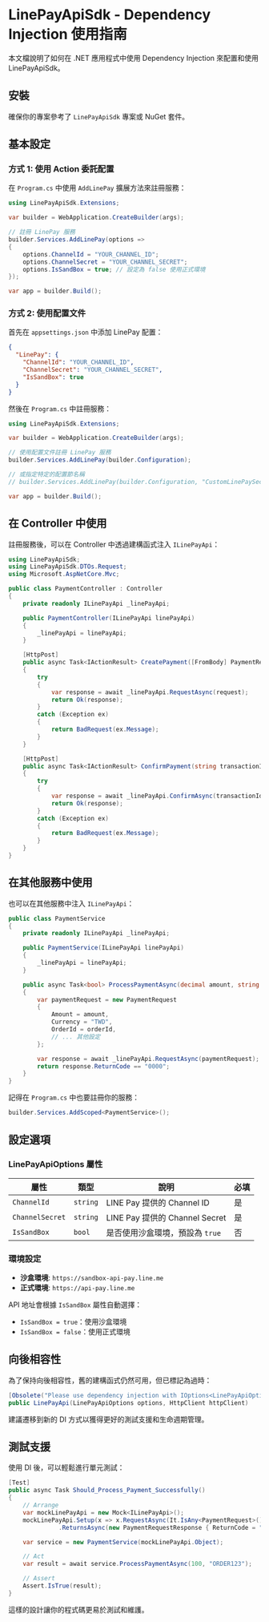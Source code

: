 # LinePayApiSdk - Dependency Injection 使用指南

本文檔說明了如何在 .NET 應用程式中使用 Dependency Injection 來配置和使用 LinePayApiSdk。

## 安裝

確保你的專案參考了 `LinePayApiSdk` 專案或 NuGet 套件。

## 基本設定

### 方式 1: 使用 Action 委託配置

在 `Program.cs` 中使用 `AddLinePay` 擴展方法來註冊服務：

```csharp
using LinePayApiSdk.Extensions;

var builder = WebApplication.CreateBuilder(args);

// 註冊 LinePay 服務
builder.Services.AddLinePay(options =>
{
    options.ChannelId = "YOUR_CHANNEL_ID";
    options.ChannelSecret = "YOUR_CHANNEL_SECRET";
    options.IsSandBox = true; // 設定為 false 使用正式環境
});

var app = builder.Build();
```

### 方式 2: 使用配置文件

首先在 `appsettings.json` 中添加 LinePay 配置：

```json
{
  "LinePay": {
    "ChannelId": "YOUR_CHANNEL_ID",
    "ChannelSecret": "YOUR_CHANNEL_SECRET",
    "IsSandBox": true
  }
}
```

然後在 `Program.cs` 中註冊服務：

```csharp
using LinePayApiSdk.Extensions;

var builder = WebApplication.CreateBuilder(args);

// 使用配置文件註冊 LinePay 服務
builder.Services.AddLinePay(builder.Configuration);

// 或指定特定的配置節名稱
// builder.Services.AddLinePay(builder.Configuration, "CustomLinePaySection");

var app = builder.Build();
```

## 在 Controller 中使用

註冊服務後，可以在 Controller 中透過建構函式注入 `ILinePayApi`：

```csharp
using LinePayApiSdk;
using LinePayApiSdk.DTOs.Request;
using Microsoft.AspNetCore.Mvc;

public class PaymentController : Controller
{
    private readonly ILinePayApi _linePayApi;

    public PaymentController(ILinePayApi linePayApi)
    {
        _linePayApi = linePayApi;
    }

    [HttpPost]
    public async Task<IActionResult> CreatePayment([FromBody] PaymentRequest request)
    {
        try
        {
            var response = await _linePayApi.RequestAsync(request);
            return Ok(response);
        }
        catch (Exception ex)
        {
            return BadRequest(ex.Message);
        }
    }

    [HttpPost]
    public async Task<IActionResult> ConfirmPayment(string transactionId, [FromBody] ConfirmRequest request)
    {
        try
        {
            var response = await _linePayApi.ConfirmAsync(transactionId, request);
            return Ok(response);
        }
        catch (Exception ex)
        {
            return BadRequest(ex.Message);
        }
    }
}
```

## 在其他服務中使用

也可以在其他服務中注入 `ILinePayApi`：

```csharp
public class PaymentService
{
    private readonly ILinePayApi _linePayApi;

    public PaymentService(ILinePayApi linePayApi)
    {
        _linePayApi = linePayApi;
    }

    public async Task<bool> ProcessPaymentAsync(decimal amount, string orderId)
    {
        var paymentRequest = new PaymentRequest
        {
            Amount = amount,
            Currency = "TWD",
            OrderId = orderId,
            // ... 其他設定
        };

        var response = await _linePayApi.RequestAsync(paymentRequest);
        return response.ReturnCode == "0000";
    }
}
```

記得在 `Program.cs` 中也要註冊你的服務：

```csharp
builder.Services.AddScoped<PaymentService>();
```

## 設定選項

### LinePayApiOptions 屬性

| 屬性            | 類型     | 說明                            | 必填 |
| --------------- | -------- | ------------------------------- | ---- |
| `ChannelId`     | `string` | LINE Pay 提供的 Channel ID      | 是   |
| `ChannelSecret` | `string` | LINE Pay 提供的 Channel Secret  | 是   |
| `IsSandBox`     | `bool`   | 是否使用沙盒環境，預設為 `true` | 否   |

### 環境設定

- **沙盒環境**: `https://sandbox-api-pay.line.me`
- **正式環境**: `https://api-pay.line.me`

API 地址會根據 `IsSandBox` 屬性自動選擇：

- `IsSandBox = true`：使用沙盒環境
- `IsSandBox = false`：使用正式環境

## 向後相容性

為了保持向後相容性，舊的建構函式仍然可用，但已標記為過時：

```csharp
[Obsolete("Please use dependency injection with IOptions<LinePayApiOptions> instead.", false)]
public LinePayApi(LinePayApiOptions options, HttpClient httpClient)
```

建議遷移到新的 DI 方式以獲得更好的測試支援和生命週期管理。

## 測試支援

使用 DI 後，可以輕鬆進行單元測試：

```csharp
[Test]
public async Task Should_Process_Payment_Successfully()
{
    // Arrange
    var mockLinePayApi = new Mock<ILinePayApi>();
    mockLinePayApi.Setup(x => x.RequestAsync(It.IsAny<PaymentRequest>()))
              .ReturnsAsync(new PaymentRequestResponse { ReturnCode = "0000" });

    var service = new PaymentService(mockLinePayApi.Object);

    // Act
    var result = await service.ProcessPaymentAsync(100, "ORDER123");

    // Assert
    Assert.IsTrue(result);
}
```

這樣的設計讓你的程式碼更易於測試和維護。
